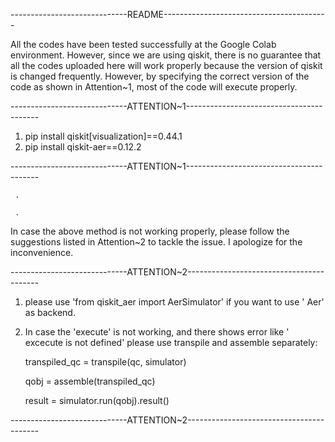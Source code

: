 
-----------------------------README-----------------------------------------

All the codes have been tested successfully at the Google Colab environment. 
However, since we are using qiskit, there is no guarantee that all the codes 
uploaded here will work properly because the version of qiskit is changed frequently.
However, by specifying the correct version of the code as shown in Attention~1, 
most of the code will execute properly.



-----------------------------ATTENTION~1-----------------------------------------

1.  pip install qiskit[visualization]==0.44.1
2.  pip install qiskit-aer==0.12.2

-----------------------------ATTENTION~1-----------------------------------------

     .
    
     .

In case the above method is not working properly, please follow the suggestions
listed in Attention~2 to tackle the issue. I apologize for the inconvenience.

-----------------------------ATTENTION~2-----------------------------------------

1.  please use 'from qiskit_aer import AerSimulator' if you want 
to use ' Aer' as backend.

2.  In case the 'execute' is not working, and there shows error like ' excecute is not defined'
please use transpile and assemble separately:

     transpiled_qc = transpile(qc, simulator)

     qobj = assemble(transpiled_qc)

     result = simulator.run(qobj).result()

-----------------------------ATTENTION~2-----------------------------------------
